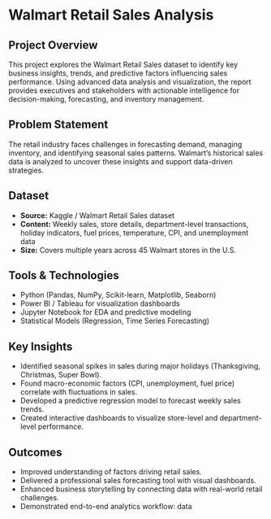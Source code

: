 # Walmart Retail Sales Analysis

## Project Overview
This project explores the Walmart Retail Sales dataset to identify key business insights, trends, and predictive factors influencing sales performance. Using advanced data analysis and visualization, the report provides executives and stakeholders with actionable intelligence for decision-making, forecasting, and inventory management.  

## Problem Statement
The retail industry faces challenges in forecasting demand, managing inventory, and identifying seasonal sales patterns. Walmart’s historical sales data is analyzed to uncover these insights and support data-driven strategies.  

## Dataset
- **Source:** Kaggle / Walmart Retail Sales dataset  
- **Content:** Weekly sales, store details, department-level transactions, holiday indicators, fuel prices, temperature, CPI, and unemployment data  
- **Size:** Covers multiple years across 45 Walmart stores in the U.S.  

## Tools & Technologies
- Python (Pandas, NumPy, Scikit-learn, Matplotlib, Seaborn)  
- Power BI / Tableau for visualization dashboards  
- Jupyter Notebook for EDA and predictive modeling  
- Statistical Models (Regression, Time Series Forecasting)  

## Key Insights
- Identified seasonal spikes in sales during major holidays (Thanksgiving, Christmas, Super Bowl).  
- Found macro-economic factors (CPI, unemployment, fuel price) correlate with fluctuations in sales.  
- Developed a predictive regression model to forecast weekly sales trends.  
- Created interactive dashboards to visualize store-level and department-level performance.  

## Outcomes
- Improved understanding of factors driving retail sales.  
- Delivered a professional sales forecasting tool with visual dashboards.  
- Enhanced business storytelling by connecting data with real-world retail challenges.  
- Demonstrated end-to-end analytics workflow: data
